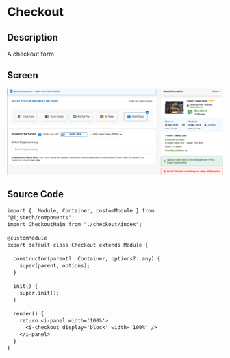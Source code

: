 # Checkout

## Description
A checkout form

## Screen

![Checkout](screenshots/checkout.png)

## Source Code

```typescript(source/index.tsx)
import {  Module, Container, customModule } from "@ijstech/components";
import CheckoutMain from "./checkout/index";

@customModule
export default class Checkout extends Module {

  constructor(parent?: Container, options?: any) {
    super(parent, options);
  }

  init() {
    super.init();
  }

  render() {
    return <i-panel width='100%'>
      <i-checkout display='block' width='100%' />
    </i-panel>
  }
}
```

